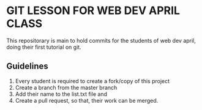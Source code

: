 # GIT LESSON FOR WEB DEV APRIL CLASS

This repositorary is main to hold commits for the students of web dev april, doing their first tutorial on git.


## Guidelines

1. Every student is required to create a fork/copy of this project
2. Create a branch from the master branch
3. Add their name to the list.txt file and
4. Create a pull request, so that, their work can be merged.